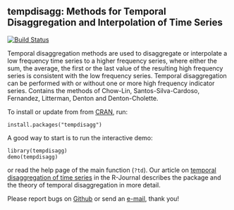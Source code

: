 tempdisagg: Methods for Temporal Disaggregation and Interpolation of Time Series
--------------------------------------------------------------------------------

[![Build Status](https://travis-ci.org/christophsax/tempdisagg.svg?branch=master)](https://travis-ci.org/christophsax/tempdisagg)

Temporal disaggregation methods are used to disaggregate or interpolate a low
frequency time series to a higher frequency series, where either the sum, the
average, the first or the last value of the resulting high frequency series is
consistent with the low frequency series. Temporal disaggregation can be
performed with or without one or more high frequency indicator series. Contains
the methods of Chow-Lin, Santos-Silva-Cardoso, Fernandez, Litterman, Denton and
Denton-Cholette.

To install or update from from [CRAN][package], run:

    install.packages("tempdisagg")

A good way to start is to run the interactive demo:

    library(tempdisagg)
    demo(tempdisagg)
    
or read the help page of the main function (`?td`). Our article on 
[temporal disaggregation of time series][article] in the R-Journal describes
the package and the theory of temporal disaggregation in more detail.

Please report bugs on [Github][github] or send an
[e-mail](mailto:christoph.sax@gmail.com), thank you!

[package]: http://cran.r-project.org/web/packages/tempdisagg
[article]: http://journal.r-project.org/archive/2013-2/sax-steiner.pdf
[github]: https://github.com/christophsax/tempdisagg
